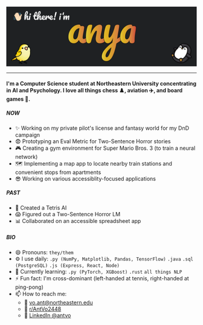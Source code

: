 ![](images/GithubBanner.png)

<!-- ### Hi there 👋 -->
---
#### I'm a Computer Science student at Northeastern University concentrating in AI and Psychology. I love all things chess ♟️, aviation ✈️, and board games 🎲.

##### NOW
- ✨ Working on my private pilot's license and fantasy world for my DnD campaign
- 😨 Prototyping an Eval Metric for Two-Sentence Horror stories
- 🎮 Creating a gym environment for Super Mario Bros. 3 (to train a neural network)
- 🗺️ Implementing a map app to locate nearby train stations and convenient stops from apartments
- 😎 Working on various accessiblity-focused applications

##### PAST
- 🚧 Created a Tetris AI
- 😱 Figured out a Two-Sentence Horror LM
- 📊 Collaborated on an accessible spreadsheet app

##### BIO
- 😄 Pronouns: `they/them`
- ⚙️ I use daily: `.py (NumPy, Matplotlib, Pandas, TensorFlow)` `.java` `.sql (PostgreSQL)` `.js (Express, React, Node)`
- 🧠 Currently learning: `.py (PyTorch, XGBoost)` `.rust` `all things NLP`
- ⚡️ Fun fact: I'm cross-dominant (left-handed at tennis, right-handed at ping-pong)
- 📫 How to reach me: 
  - 📧 <vo.ant@northeastern.edu>
  - 🤖 [r/AntVo2448](https://www.reddit.com/user/AntVo2448/)
  - 💼 [LinkedIn @antvo](https://www.linkedin.com/in/antvo/)

<!--
**AntVo2448/AntVo2448** is a ✨ _special_ ✨ repository because its `README.md` (this file) appears on your GitHub profile.

Here are some ideas to get you started:

- 🔭 I’m currently working on ...
- 🌱 I’m currently learning ...
- 👯 I’m looking to collaborate on ...
- 🤔 I’m looking for help with ...
- 💬 Ask me about ...
- 📫 How to reach me: ...
- 😄 Pronouns: ...
- ⚡ Fun fact: ...
-->
